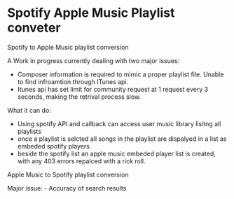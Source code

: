 # Spotify Apple Music Playlist conveter
Spotify to Apple Music playlist conversion

A Work in progress currently dealing with two major issues: 
- Composer information is required to mimic a proper playlist file. Unable to find infroamtion through ITunes api.
- Itunes api has set limit for community request at 1 request every 3 seconds, making the retrival process slow.

What it can do:
- Using spotify API and callback can access user music library lisitng all playlists
- once a playlist is selcted all songs in the playlist are dispalyed in a list as embeded spotify players
- beside the spotify list an apple music embeded player list is created, with any 403 errors repalced with a rick roll.


Apple Music to Spotify playlist conversion

Major issue:
    - Accuracy of search results